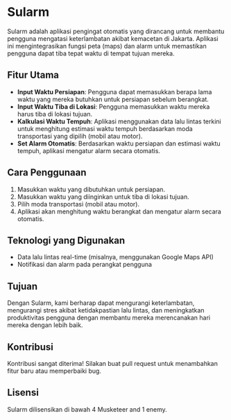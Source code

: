 # Sularm

Sularm adalah aplikasi pengingat otomatis yang dirancang untuk membantu pengguna mengatasi keterlambatan akibat kemacetan di Jakarta. Aplikasi ini mengintegrasikan fungsi peta (maps) dan alarm untuk memastikan pengguna dapat tiba tepat waktu di tempat tujuan mereka.

## Fitur Utama

- **Input Waktu Persiapan**: Pengguna dapat memasukkan berapa lama waktu yang mereka butuhkan untuk persiapan sebelum berangkat.
- **Input Waktu Tiba di Lokasi**: Pengguna memasukkan waktu mereka harus tiba di lokasi tujuan.
- **Kalkulasi Waktu Tempuh**: Aplikasi menggunakan data lalu lintas terkini untuk menghitung estimasi waktu tempuh berdasarkan moda transportasi yang dipilih (mobil atau motor).
- **Set Alarm Otomatis**: Berdasarkan waktu persiapan dan estimasi waktu tempuh, aplikasi mengatur alarm secara otomatis.

## Cara Penggunaan

1. Masukkan waktu yang dibutuhkan untuk persiapan.
2. Masukkan waktu yang diinginkan untuk tiba di lokasi tujuan.
3. Pilih moda transportasi (mobil atau motor).
4. Aplikasi akan menghitung waktu berangkat dan mengatur alarm secara otomatis.

## Teknologi yang Digunakan

- Data lalu lintas real-time (misalnya, menggunakan Google Maps API)
- Notifikasi dan alarm pada perangkat pengguna

## Tujuan

Dengan Sularm, kami berharap dapat mengurangi keterlambatan, mengurangi stres akibat ketidakpastian lalu lintas, dan meningkatkan produktivitas pengguna dengan membantu mereka merencanakan hari mereka dengan lebih baik.

## Kontribusi

Kontribusi sangat diterima! Silakan buat pull request untuk menambahkan fitur baru atau memperbaiki bug.

## Lisensi

Sularm dilisensikan di bawah 4 Musketeer and 1 enemy.

